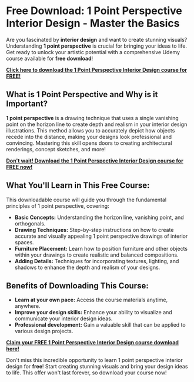 # Free Download: 1 Point Perspective Interior Design - Master the Basics

Are you fascinated by **interior design** and want to create stunning visuals? Understanding **1 point perspective** is crucial for bringing your ideas to life. Get ready to unlock your artistic potential with a comprehensive Udemy course available for **free download**!

[**Click here to download the 1 Point Perspective Interior Design course for FREE!**](https://udemywork.com/1-point-perspective-interior-design)

## What is 1 Point Perspective and Why is it Important?

**1 point perspective** is a drawing technique that uses a single vanishing point on the horizon line to create depth and realism in your interior design illustrations. This method allows you to accurately depict how objects recede into the distance, making your designs look professional and convincing. Mastering this skill opens doors to creating architectural renderings, concept sketches, and more!

[**Don't wait! Download the 1 Point Perspective Interior Design course for FREE now!**](https://udemywork.com/1-point-perspective-interior-design)

## What You'll Learn in This Free Course:

This downloadable course will guide you through the fundamental principles of 1 point perspective, covering:

*   **Basic Concepts:** Understanding the horizon line, vanishing point, and orthogonals.
*   **Drawing Techniques:** Step-by-step instructions on how to create accurate and visually appealing 1 point perspective drawings of interior spaces.
*   **Furniture Placement:** Learn how to position furniture and other objects within your drawings to create realistic and balanced compositions.
*   **Adding Details:** Techniques for incorporating textures, lighting, and shadows to enhance the depth and realism of your designs.

## Benefits of Downloading This Course:

*   **Learn at your own pace:** Access the course materials anytime, anywhere.
*   **Improve your design skills:** Enhance your ability to visualize and communicate your interior design ideas.
*   **Professional development:** Gain a valuable skill that can be applied to various design projects.

[**Claim your FREE 1 Point Perspective Interior Design course download here!**](https://udemywork.com/1-point-perspective-interior-design)

Don't miss this incredible opportunity to learn 1 point perspective interior design for **free**! Start creating stunning visuals and bring your design ideas to life. This offer won't last forever, so download your course now!
